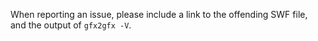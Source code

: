 When reporting an issue, please include a link to the offending SWF file, and the output of `gfx2gfx -V`.
